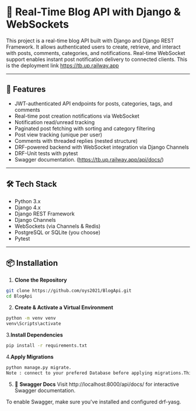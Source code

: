 # 📰 Real-Time Blog API with Django & WebSockets

This project is a real-time blog API built with Django and Django REST Framework. It allows authenticated users to create, retrieve, and interact with posts, comments, categories, and notifications. Real-time WebSocket support enables instant post notification delivery to connected clients. This is the deployment link https://tb.up.railway.app

---

## 🚀 Features

-  JWT-authenticated API endpoints for posts, categories, tags, and comments
- Real-time post creation notifications via WebSocket
- Notification read/unread tracking
- Paginated post fetching with sorting and category filtering
- Post view tracking (unique per user)
- Comments with threaded replies (nested structure)
- DRF-powered backend with WebSocket integration via Django Channels
- DRF-Unit tests with pytest
- Swagger documentation. (https://tb.up.railway.app/api/docs/)

---

## 🛠 Tech Stack

- Python 3.x
- Django 4.x
- Django REST Framework
- Django Channels
- WebSockets (via Channels & Redis)
- PostgreSQL or SQLite (you choose)
- Pytest

---



## 📦 Installation

1. **Clone the Repository**

```bash
git clone https://github.com/oys2021/BlogApi.git
cd BlogApi

```

2. **Create & Activate a Virtual Environment**

```bash
python -m venv venv
venv\Scripts\activate
```


3.**Install Dependencies**
```bash
pip install -r requirements.txt
```

4.**Apply Migrations**
```bash
python manage.py migrate.
Note : connect to your prefered Database before applying migrations.This current code uses Postgresql
```

5. 📘 **Swagger Docs**
Visit http://localhost:8000/api/docs/ for interactive Swagger documentation.

To enable Swagger, make sure you've installed and configured drf-yasg.
